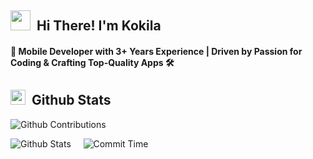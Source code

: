 ## <img src="assets/icons/Waving Hand Medium Skin Tone.png" width="32px"> &nbsp;<b>Hi There! I'm Kokila</b>

<h4>📱 Mobile Developer with 3+ Years Experience | Driven by Passion for Coding & Crafting Top-Quality Apps 🛠️</h4>

## <img src="assets/icons/Hourglass Done.webp" width="24px"> &nbsp;Github Stats

![Github Contributions](http://github-profile-summary-cards.vercel.app/api/cards/profile-details?username=CKokila&theme=tokyonight)

![Github Stats](http://github-profile-summary-cards.vercel.app/api/cards/stats?username=CKokila&theme=tokyonight)&nbsp;&nbsp;
&nbsp;
![Commit Time](http://github-profile-summary-cards.vercel.app/api/cards/productive-time?username=CKokila&theme=tokyonight&utcOffset=7)
